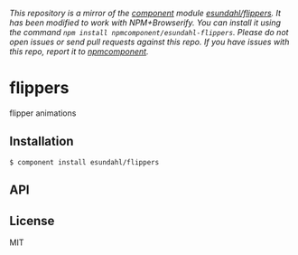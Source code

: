 *This repository is a mirror of the [component](http://component.io) module [esundahl/flippers](http://github.com/esundahl/flippers). It has been modified to work with NPM+Browserify. You can install it using the command `npm install npmcomponent/esundahl-flippers`. Please do not open issues or send pull requests against this repo. If you have issues with this repo, report it to [npmcomponent](https://github.com/airportyh/npmcomponent).*

# flippers

  flipper animations

## Installation

    $ component install esundahl/flippers

## API

   

## License

  MIT

